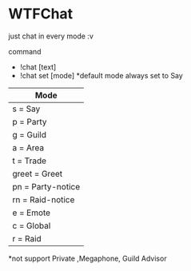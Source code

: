 # WTFChat
just chat in every mode :v

command
- !chat [text]
- !chat set [mode]
*default mode always set to Say

| Mode |
| ------------------------ |
| s = Say |
| p = Party |
| g = Guild |
| a = Area |
| t = Trade |
| greet = Greet |
| pn = Party-notice |
| rn = Raid-notice|
| e = Emote |
| c = Global |
| r = Raid |

*not support Private ,Megaphone, Guild Advisor
